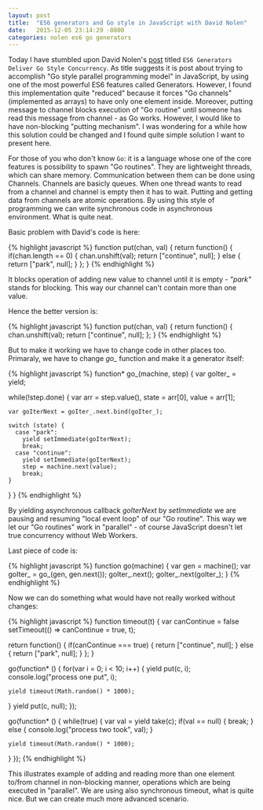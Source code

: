 ```yaml
---
layout: post
title:  "ES6 generators and Go style in JavaScript with David Nolen"
date:   2015-12-05 23:14:29 -0800
categories: nolen es6 go generators
---
```

Today I have stumbled upon David Nolen's [post][nolen-post] titled `ES6 Generators Deliver Go Style Concurrency`. As title suggests it is post about trying to accomplish "Go style parallel programming model" in JavaScript, by using one of the most powerful ES6 features called Generators. However, I found this implementation quite "reduced" because it forces "Go channels" (implemented as arrays) to have only one element inside. Moreover, putting message to channel blocks execution of "Go routine" until someone has read this message from channel - as Go works. However, I would like to have non-blocking "putting mechanism". I was wondering for a while how this solution could be changed and I found quite simple solution I want to present here.   

For those of you who don't know `Go`: it is a language whose one of the core features is possibility to spawn "Go routines". They are lightweight threads, which can share memory. Communication between them can be done using Channels. Channels are basicly queues. When one thread wants to read from a channel and channel is empty then it has to wait. Putting and getting data from channels are atomic operations. By using this style of programming we can write synchronous code in asynchronous environment. What is quite neat. 

Basic problem with David's code is here:  

{% highlight javascript %}
function put(chan, val) {
  return function() {
    if(chan.length == 0) {
      chan.unshift(val);
      return ["continue", null];
    } else {
      return ["park", null];
    }
  };
}
{% endhighlight %}

It blocks operation of adding new value to channel until it is empty - *"park"* stands for blocking. This way our channel can't contain more than one value. 

Hence the better version is:

{% highlight javascript %}
function put(chan, val) {
  return function() {
    chan.unshift(val);
    return ["continue", null];
  };
}
{% endhighlight %}

But to make it working we have to change code in other places too. Primaraly, we have to change *go_* function and make it a generator itself:

{% highlight javascript %}
function* go_(machine, step) {
  var goIter_ = yield;

  while(!step.done) {
    var arr   = step.value(),
        state = arr[0],
        value = arr[1];

    var goIterNext = goIter_.next.bind(goIter_);

    switch (state) {
      case "park":
        yield setImmediate(goIterNext);
        break;
      case "continue":
        yield setImmediate(goIterNext);
        step = machine.next(value);
        break;
    }
  }
}
{% endhighlight %}

By yielding asynchronous callback *goIterNext* by *setImmediate* we are pausing and resuming "local event loop" of our "Go routine". This way we let our "Go routines" work in "parallel" - of course JavaScript doesn't let true concurrency without Web Workers.

Last piece of code is:

{% highlight javascript %}
function go(machine) {
  var gen = machine();
  var goIter_ = go_(gen, gen.next());
  goIter_.next();
  goIter_.next(goIter_);
}
{% endhighlight %}

Now we can do something what would have not really worked without changes:

{% highlight javascript %}
function timeout(t) {
  var canContinue = false
  setTimeout(() => canContinue = true, t);

  return function() {
    if(canContinue === true) {
      return ["continue", null];
    } else {
      return ["park", null];
    }
  };
}

go(function* () {
  for(var i = 0; i < 10; i++) {
    yield put(c, i);
    console.log("process one put", i);

    yield timeout(Math.random() * 1000);
  }
  yield put(c, null);
});


go(function* () {
  while(true) {
    var val = yield take(c);
    if(val == null) {
      break;
    } else {
      console.log("process two took", val);
    }

    yield timeout(Math.random() * 1000);
  }
});
{% endhighlight %}

This illustrates example of adding and reading more than one element to/from channel in non-blocking manner, operations which are being executed in "parallel". We are using also synchronous timeout, what is quite nice. But we can create much more advanced scenario.

[nolen-post]: http://swannodette.github.io/2013/08/24/es6-generators-and-csp/

